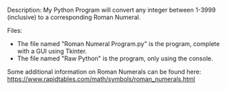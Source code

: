 Description: My Python Program will convert any integer between 1-3999 (inclusive) to a corresponding Roman Numeral.

Files: 
  - The file named "Roman Numeral Program.py" is the program, complete with a GUI using Tkinter.
  - The file named "Raw Python" is the program, only using the console.
 
Some additional information on Roman Numerals can be found here: https://www.rapidtables.com/math/symbols/roman_numerals.html
